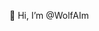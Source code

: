 👋 Hi, I’m @WolfAIm


<!---
WolfAIm/WolfAIm is a ✨ special ✨ repository because its `README.md` (this file) appears on your GitHub profile.
You can click the Preview link to take a look at your changes.
--->
